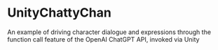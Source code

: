 # UnityChattyChan
 An example of driving character dialogue and expressions through the function call feature of the OpenAI ChatGPT API, invoked via Unity

